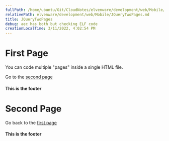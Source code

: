 ```yaml
---
fullPath: /home/ubuntu/Git/CloudNotes/elvenware/development/web/Mobile/JQueryTwoPages.md
relativePath: elvenware/development/web/Mobile/JQueryTwoPages.md
title: JQueryTwoPages
debug: aec has both but checking ELF code
creationLocalTime: 3/11/2022, 4:02:54 PM
---
```


<!-- toc -->
<!-- tocstop -->

First Page
==========

You can code multiple "pages" inside a single HTML file.

Go to the [second page](#page02)

#### This is the footer

Second Page
===========

Go back to the [first page](#page01)

#### This is the footer

